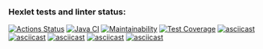 ### Hexlet tests and linter status:
[![Actions Status](https://github.com/ruslVT/java-project-lvl2/workflows/hexlet-check/badge.svg)](https://github.com/ruslVT/java-project-lvl2/actions)
[![Java CI](https://github.com/ruslVT/java-project-lvl2/actions/workflows/java-ci.yml/badge.svg)](https://github.com/ruslVT/java-project-lvl2/actions/workflows/java-ci.yml)
[![Maintainability](https://api.codeclimate.com/v1/badges/edfa3b01cb7c98a8f7f5/maintainability)](https://codeclimate.com/github/ruslVT/java-project-lvl2/maintainability)
[![Test Coverage](https://api.codeclimate.com/v1/badges/edfa3b01cb7c98a8f7f5/test_coverage)](https://codeclimate.com/github/ruslVT/java-project-lvl2/test_coverage)
[![asciicast](https://asciinema.org/a/1oYEUekgLZhJyKwBLSVtJwsyJ.svg)](https://asciinema.org/a/1oYEUekgLZhJyKwBLSVtJwsyJ)
[![asciicast](https://asciinema.org/a/GxoJPi0RKnO8R5LnxYXS6zLRf.svg)](https://asciinema.org/a/GxoJPi0RKnO8R5LnxYXS6zLRf)
[![asciicast](https://asciinema.org/a/yJcc6UVTSbQT9udDxCHxXKHqH.svg)](https://asciinema.org/a/yJcc6UVTSbQT9udDxCHxXKHqH)
[![asciicast](https://asciinema.org/a/11Aa4iQ5ZqJMfLzdy8rOjkppz.svg)](https://asciinema.org/a/11Aa4iQ5ZqJMfLzdy8rOjkppz)
[![asciicast](https://asciinema.org/a/tN9ygT9knhW4M5vZguGYm6RKh.svg)](https://asciinema.org/a/tN9ygT9knhW4M5vZguGYm6RKh)